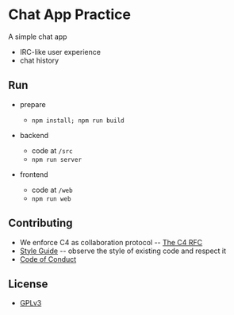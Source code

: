 # Chat App Practice

A simple chat app
- IRC-like user experience
- chat history

## Run

- prepare
  - `npm install; npm run build`

- backend
  - code at `/src`
  - `npm run server`

- frontend
  - code at `/web`
  - `npm run web`

## Contributing

- We enforce C4 as collaboration protocol -- [The C4 RFC](https://rfc.zeromq.org/spec:42/C4)
- [Style Guide](STYLE-GUIDE.md) -- observe the style of existing code and respect it
- [Code of Conduct](CODE-OF-CONDUCT.md)

## License

- [GPLv3](LICENSE)
